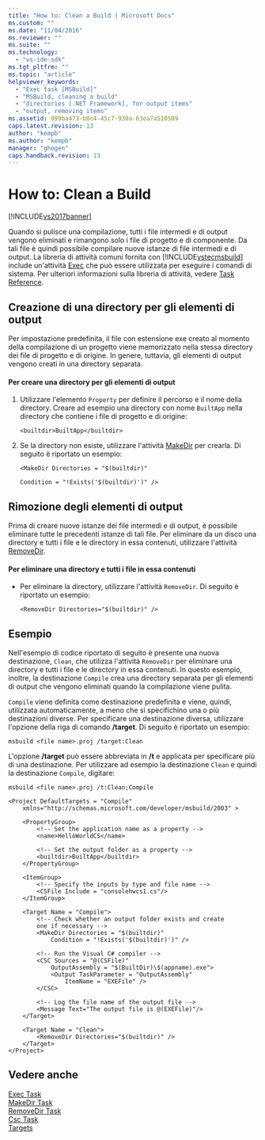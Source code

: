 ```yaml
---
title: "How to: Clean a Build | Microsoft Docs"
ms.custom: ""
ms.date: "11/04/2016"
ms.reviewer: ""
ms.suite: ""
ms.technology: 
  - "vs-ide-sdk"
ms.tgt_pltfrm: ""
ms.topic: "article"
helpviewer_keywords: 
  - "Exec task [MSBuild]"
  - "MSBuild, cleaning a build"
  - "directories [.NET Framework], for output items"
  - "output, removing items"
ms.assetid: 999ba473-b0c4-45c7-930a-63ea7a510509
caps.latest.revision: 13
author: "kempb"
ms.author: "kempb"
manager: "ghogen"
caps.handback.revision: 13
---
```

# How to: Clean a Build
[!INCLUDE[vs2017banner](../code-quality/includes/vs2017banner.md)]

Quando si pulisce una compilazione, tutti i file intermedi e di output vengono eliminati e rimangono solo i file di progetto e di componente.  Da tali file è quindi possibile compilare nuove istanze di file intermedi e di output.  La libreria di attività comuni fornita con [!INCLUDE[vstecmsbuild](../extensibility/internals/includes/vstecmsbuild_md.md)] include un'attività [Exec](../msbuild/exec-task.md) che può essere utilizzata per eseguire i comandi di sistema.  Per ulteriori informazioni sulla libreria di attività, vedere [Task Reference](../msbuild/msbuild-task-reference.md).  
  
## Creazione di una directory per gli elementi di output  
 Per impostazione predefinita, il file con estensione exe creato al momento della compilazione di un progetto viene memorizzato nella stessa directory dei file di progetto e di origine.  In genere, tuttavia, gli elementi di output vengono creati in una directory separata.  
  
#### Per creare una directory per gli elementi di output  
  
1.  Utilizzare l'elemento `Property` per definire il percorso e il nome della directory.  Creare ad esempio una directory con nome `BuiltApp` nella directory che contiene i file di progetto e di origine:  
  
     `<builtdir>BuiltApp</builtdir>`  
  
2.  Se la directory non esiste, utilizzare l'attività [MakeDir](../msbuild/makedir-task.md) per crearla.  Di seguito è riportato un esempio:  
  
     `<MakeDir Directories = "$(builtdir)"`  
  
     `Condition = "!Exists('$(builtdir)')" />`  
  
## Rimozione degli elementi di output  
 Prima di creare nuove istanze dei file intermedi e di output, è possibile eliminare tutte le precedenti istanze di tali file.  Per eliminare da un disco una directory e tutti i file e le directory in essa contenuti, utilizzare l'attività [RemoveDir](../msbuild/removedir-task.md).  
  
#### Per eliminare una directory e tutti i file in essa contenuti  
  
-   Per eliminare la directory, utilizzare l'attività `RemoveDir`.  Di seguito è riportato un esempio:  
  
     `<RemoveDir Directories="$(builtdir)" />`  
  
## Esempio  
 Nell'esempio di codice riportato di seguito è presente una nuova destinazione, `Clean`, che utilizza l'attività `RemoveDir` per eliminare una directory e tutti i file e le directory in essa contenuti.  In questo esempio, inoltre, la destinazione `Compile` crea una directory separata per gli elementi di output che vengono eliminati quando la compilazione viene pulita.  
  
 `Compile` viene definita come destinazione predefinita e viene, quindi, utilizzata automaticamente, a meno che si specifichino una o più destinazioni diverse.  Per specificare una destinazione diversa, utilizzare l'opzione della riga di comando **\/target**.  Di seguito è riportato un esempio:  
  
 `msbuild <file name>.proj /target:Clean`  
  
 L'opzione **\/target** può essere abbreviata in **\/t** e applicata per specificare più di una destinazione.  Per utilizzare ad esempio la destinazione `Clean` e quindi la destinazione `Compile`, digitare:  
  
 `msbuild <file name>.proj /t:Clean;Compile`  
  
```  
<Project DefaultTargets = "Compile"  
    xmlns="http://schemas.microsoft.com/developer/msbuild/2003" >  
  
    <PropertyGroup>  
        <!-- Set the application name as a property -->  
        <name>HelloWorldCS</name>  
  
        <!-- Set the output folder as a property -->  
        <builtdir>BuiltApp</builtdir>  
    </PropertyGroup>  
  
    <ItemGroup>  
        <!-- Specify the inputs by type and file name -->  
        <CSFile Include = "consolehwcs1.cs"/>  
    </ItemGroup>  
  
    <Target Name = "Compile">  
        <!-- Check whether an output folder exists and create  
        one if necessary -->  
        <MakeDir Directories = "$(builtdir)"   
            Condition = "!Exists('$(builtdir)')" />  
  
        <!-- Run the Visual C# compiler -->  
        <CSC Sources = "@(CSFile)"   
            OutputAssembly = "$(BuiltDir)\$(appname).exe">  
            <Output TaskParameter = "OutputAssembly"  
                ItemName = "EXEFile" />  
        </CSC>  
  
        <!-- Log the file name of the output file -->  
        <Message Text="The output file is @(EXEFile)"/>  
    </Target>  
  
    <Target Name = "Clean">  
        <RemoveDir Directories="$(builtdir)" />  
    </Target>  
</Project>  
```  
  
## Vedere anche  
 [Exec Task](../msbuild/exec-task.md)   
 [MakeDir Task](../msbuild/makedir-task.md)   
 [RemoveDir Task](../msbuild/removedir-task.md)   
 [Csc Task](../msbuild/csc-task.md)   
 [Targets](../msbuild/msbuild-targets.md)